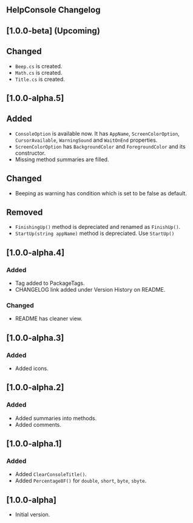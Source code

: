## HelpConsole Changelog

<!--
## [Unreleased]

### Added

### Changed

### Removed
-->

## [1.0.0-beta] (Upcoming)

## Changed
* `Beep.cs` is created.
* `Math.cs` is created.
* `Title.cs` is created.

## [1.0.0-alpha.5]

## Added
* `ConsoleOption` is available now. It has `AppName`, `ScreenColorOption`, `CursorAvailable`, `WarningSound` and `WaitOnEnd` properties.
* `ScreenColorOption` has `BackgroundColor` and `ForegroundColor` and its constructor.
* Missing method summaries are filled.

## Changed
* Beeping as warning has condition which is set to be false as default.

## Removed
* `FinishingUp()` method is depreciated and renamed as `FinishUp()`.
* `StartUp(string appName)` method is depreciated. Use `StartUp()`

## [1.0.0-alpha.4]

### Added
* Tag added to PackageTags.
* CHANGELOG link added under Version History on README.

### Changed
* README has cleaner view.

## [1.0.0-alpha.3]

### Added
* Added icons.

## [1.0.0-alpha.2]

### Added
* Added summaries into methods.
* Added comments.

## [1.0.0-alpha.1]

### Added
* Added `ClearConsoleTitle()`.
* Added `Percentage8F()` for `double`, `short`, `byte`, `sbyte`.

## [1.0.0-alpha]
* Initial version.
